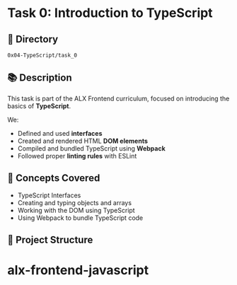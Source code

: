 # Task 0: Introduction to TypeScript

## 📁 Directory
`0x04-TypeScript/task_0`

## 📚 Description
This task is part of the ALX Frontend curriculum, focused on introducing the basics of **TypeScript**.

We:
- Defined and used **interfaces**
- Created and rendered HTML **DOM elements**
- Compiled and bundled TypeScript using **Webpack**
- Followed proper **linting rules** with ESLint

## 🧠 Concepts Covered
- TypeScript Interfaces
- Creating and typing objects and arrays
- Working with the DOM using TypeScript
- Using Webpack to bundle TypeScript code

## 📂 Project Structure

# alx-frontend-javascript
